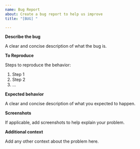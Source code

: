 ```yaml
---
name: Bug Report
about: Create a bug report to help us improve
title: "[BUG] "

---
```


**Describe the bug**

A clear and concise description of what the bug is.

**To Reproduce**

Steps to reproduce the behavior:
1. Step 1
2. Step 2
3. ...

**Expected behavior**

A clear and concise description of what you expected to happen.

**Screenshots**

If applicable, add screenshots to help explain your problem.

**Additional context**

Add any other context about the problem here.